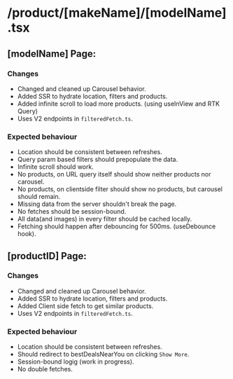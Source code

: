 # /product/[makeName]/[modelName].tsx

## [modelName] Page:

### Changes

- Changed and cleaned up Carousel behavior.
- Added SSR to hydrate location, filters and products.
- Added infinite scroll to load more products. (using useInView and RTK Query)
- Uses V2 endpoints in `filteredFetch.ts`.

### Expected behaviour

- Location should be consistent between refreshes.
- Query param based filters should prepopulate the data.
- Infinite scroll should work.
- No products, on URL query itself should show neither products nor carousel.
- No products, on clientside filter should show no products, but carousel should remain.
- Missing data from the server shouldn't break the page.
- No fetches should be session-bound.
- All data(and images) in every filter should be cached locally.
- Fetching should happen after debouncing for 500ms. (useDebounce hook).

## [productID] Page:

### Changes

- Changed and cleaned up Carousel behavior.
- Added SSR to hydrate location, filters and products.
- Added Client side fetch to get similar products.
- Uses V2 endpoints in `filteredFetch.ts`.

### Expected behaviour

- Location should be consistent between refreshes.
- Should redirect to bestDealsNearYou on clicking `Show More`.
- Session-bound logig (work in progress).
- No double fetches.
